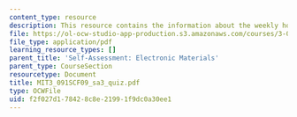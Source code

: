 ```yaml
---
content_type: resource
description: This resource contains the information about the weekly homework quiz.
file: https://ol-ocw-studio-app-production.s3.amazonaws.com/courses/3-091sc-introduction-to-solid-state-chemistry-fall-2010/f2f027d178428c8e21991f9dc0a30ee1_MIT3_091SCF09_sa3_quiz.pdf
file_type: application/pdf
learning_resource_types: []
parent_title: 'Self-Assessment: Electronic Materials'
parent_type: CourseSection
resourcetype: Document
title: MIT3_091SCF09_sa3_quiz.pdf
type: OCWFile
uid: f2f027d1-7842-8c8e-2199-1f9dc0a30ee1
---
```

